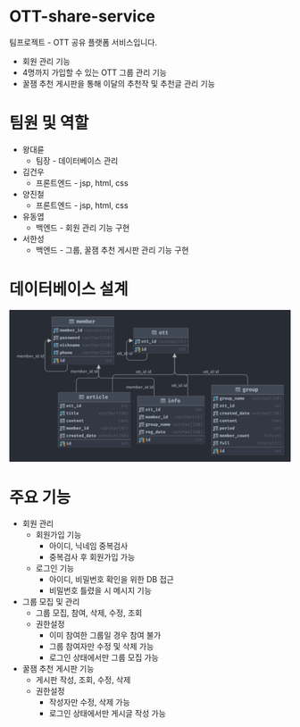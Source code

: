 # OTT-share-service
팀프로젝트 - OTT 공유 플랫폼 서비스입니다.

- 회원 관리 기능
- 4명까지 가입할 수 있는 OTT 그룹 관리 기능
- 꿀잼 추천 게시판을 통해 이달의 추천작 및 추천글 관리 기능 

# 팀원 및 역할
- 왕대륜
  - 팀장 - 데이터베이스 관리
- 김건우
  - 프론트엔드 - jsp, html, css
- 양진철
  - 프론트엔드 - jsp, html, css
- 유동엽
  - 백엔드 - 회원 관리 기능 구현
- 서한성
  - 백엔드 - 그룹, 꿀잼 추천 게시판 관리 기능 구현

# 데이터베이스 설계
![pizzadb-diagram.png](pizzadb-diagram.png)

# 주요 기능

- 회원 관리
  - 회원가입 기능
    - 아이디, 닉네임 중복검사
    - 중복검사 후 회원가입 가능
  - 로그인 기능
    - 아이디, 비밀번호 확인을 위한 DB 접근
    - 비밀번호 틀렸을 시 메시지 기능
- 그룹 모집 및 관리
  - 그룹 모집, 참여, 삭제, 수정, 조회
  - 권한설정
    - 이미 참여한 그룹일 경우 참여 불가
    - 그룹 참여자만 수정 및 삭제 가능
    - 로그인 상태에서만 그룹 모집 가능
- 꿀잼 추천 게시판 기능
  - 게시판 작성, 조회, 수정, 삭제
  - 권한설정
    - 작성자만 수정, 삭제 가능
    - 로그인 상태에서만 게시글 작성 가능
  